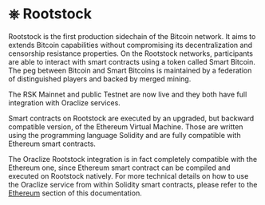 # <a style="display:inline-block; min-width:20px">&#9096;</a> Rootstock

Rootstock is the first production sidechain of the Bitcoin network. It aims to extends Bitcoin capabilities without compromising its decentralization and censorship resistance properties. On the Rootstock networks, participants are able to interact with smart contracts using a token called Smart Bitcoin. The peg between Bitcoin and Smart Bitcoins is maintained by a federation of distinguished players and backed by merged mining.

The RSK Mainnet and public Testnet are now live and they both have full integration with Oraclize services.

Smart contracts on Rootstock are executed by an upgraded, but backward compatible version, of the Ethereum Virtual Machine. Those are written using the programming language Solidity and are fully compatible with Ethereum smart contracts.

The Oraclize Rootstock integration is in fact completely compatible with the Ethereum one, since Ethereum smart contract can be compiled and executed on Rootstock natively.
For more technical details on how to use the Oraclize service from within Solidity smart contracts, please refer to the [Ethereum](#ethereum-quick-start) section of this documentation.

